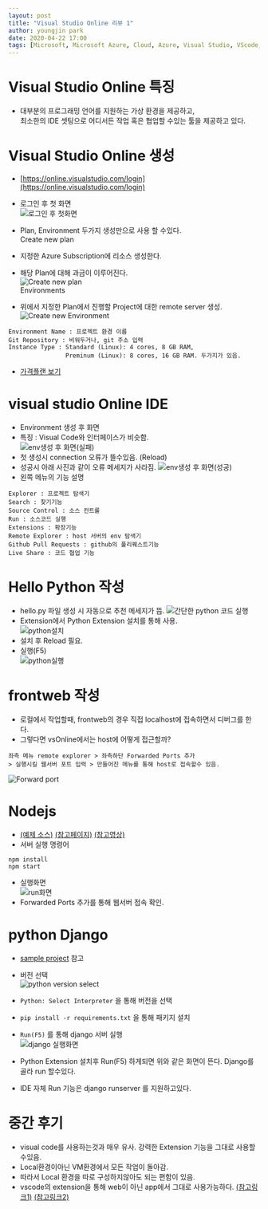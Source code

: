 ```yaml
---
layout: post
title: "Visual Studio Online 리뷰 1"
author: youngjin park
date: 2020-04-22 17:00
tags: [Microsoft, Microsoft Azure, Cloud, Azure, Visual Studio, VScode, VSonline]
---
```


# Visual Studio Online 특징
- 대부분의 프로그래밍 언어를 지원하는 가상 환경을 제공하고,  
최소한의 IDE 셋팅으로 어디서든 작업 혹은 협업할 수있는 툴을 제공하고 있다.  
  
# Visual Studio Online 생성
- [https://online.visualstudio.com/login](https://online.visualstudio.com/login)
- 로그인 후 첫 화면  
![로그인 후 첫화면](/files/blog/first_main.PNG)  

- Plan, Environment 두가지 생성만으로 사용 할 수있다.  
Create new plan  
- 지정한 Azure Subscription에 리소스 생성한다.
- 해당 Plan에 대해 과금이 이루어진다.  
![Create new plan](/files/blog/NewPlan.PNG)  
Environments  
- 위에서 지정한 Plan에서 진행할 Project에 대한 remote server 생성.  
![Create new Environment](/files/blog/NewEnv.PNG)  
```
Environment Name : 프로젝트 환경 이름
Git Repository : 비워두거나, git 주소 입력
Instance Type : Standard (Linux): 4 cores, 8 GB RAM,
                Preminum (Linux): 8 cores, 16 GB RAM. 두가지가 있음.
```
- [가격플랜 보기](https://azure.microsoft.com/ko-kr/pricing/details/visual-studio-online/)
  

# visual studio Online IDE
- Environment 생성 후 화면
- 특징 : Visual Code와 인터페이스가 비슷함.  
![env생성 후 화면(실패)](/files/blog/webenv.PNG)  
- 첫 생성시 connection 오류가 뜰수있음. (Reload)
- 성공시 아래 사진과 같이 오류 메세지가 사라짐.
![env생성 후 화면(성공)](/files/blog/webenv_suc.PNG)  
- 왼쪽 메뉴의 기능 설명
```
Explorer : 프로젝트 탐색기
Search : 찾기기능
Source Control : 소스 컨트롤
Run : 소스코드 실행
Extensions : 확장기능
Remote Explorer : host 서버의 env 탐색기
Github Pull Requests : github의 풀리퀘스트기능
Live Share : 코드 협업 기능
```

# Hello Python 작성
- hello.py 파일 생성 시 자동으로 추천 메세지가 뜸.
![간단한 python 코드 실행](/files/blog/Runpython.PNG)  
- Extension에서 Python Extension 설치를 통해 사용.  
![python설치](/files/blog/extensionInstallpython.PNG)  
- 설치 후 Reload 필요.  
- 실행(F5)  
![python실행](/files/blog/RunpythonRes.PNG)  

# frontweb 작성
- 로컬에서 작업할때, frontweb의 경우 직접 localhost에 접속하면서 디버그를 한다.
- 그렇다면 vsOnline에서는 host에 어떻게 접근할까?  
```
좌측 메뉴 remote explorer > 좌측하단 Forwarded Ports 추가 
> 실행시킬 웹서버 포트 입력 > 만들어진 메뉴를 통해 host로 접속할수 있음.
```

![Forward port](/files/blog/forwardport.PNG)  

# Nodejs
- [(예제 소스)](https://github.com/mate365/AzureDevOpsProblemSolving/tree/master/src)
 [(참고페이지)](https://code.visualstudio.com/docs/nodejs/nodejs-tutorial)
 [(참고영상)](https://channel9.msdn.com/Series/Visual-Studio-Online-Monaco/Getting-started-with-nodejs)
- 서버 실행 명령어
```
npm install
npm start
```
- 실행화면  
![run화면](/files/blog/node_run.PNG)  
- Forwarded Ports 추가를 통해 웹서버 접속 확인.
# python Django  
- [sample project](https://github.com/mate365/python_web_example) 참고
- 버전 선택  
![python version select](/files/blog/python_venv_choose.PNG)  
- `Python: Select Interpreter` 을 통해 버전을 선택
- `pip install -r requirements.txt` 을 통해 패키지 설치
- `Run(F5)` 를 통해 django 서버 실행  
![django 실행화면](/files/blog/djangoRun.PNG)  

- Python Extension 설치후 Run(F5) 하게되면 위와 같은 화면이 뜬다. Django를 골라 run 할수있다.
- IDE 자체 Run 기능은 django runserver 를 지원하고있다.

# 중간 후기
- visual code를 사용하는것과 매우 유사. 강력한 Extension 기능을 그대로 사용할수있음.
- Local환경이아닌 VM환경에서 모든 작업이 돌아감.
- 따라서 Local 환경을 따로 구성하지않아도 되는 편함이 있음.
- vscode의 extension을 통해 web이 아닌 app에서 그대로 사용가능하다.
[(참고링크1)](https://evols-atirev.tistory.com/28)
[(참고링크2)](https://code.visualstudio.com/docs/remote/vsonline)